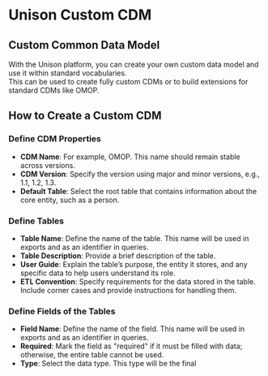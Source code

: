 # Unison Custom CDM

## Custom Common Data Model

With the Unison platform, you can create your own custom data model and use it within standard vocabularies.  
This can be used to create fully custom CDMs or to build extensions for standard CDMs like OMOP.

## How to Create a Custom CDM

### Define CDM Properties

- **CDM Name**: For example, OMOP. This name should remain stable across versions.
- **CDM Version**: Specify the version using major and minor versions, e.g., 1.1, 1.2, 1.3.
- **Default Table**: Select the root table that contains information about the core entity, such as a person.

### Define Tables

- **Table Name**: Define the name of the table. This name will be used in exports and as an identifier in queries.
- **Table Description**: Provide a brief description of the table.
- **User Guide**: Explain the table’s purpose, the entity it stores, and any specific data to help users understand its role.
- **ETL Convention**: Specify requirements for the data stored in the table. Include corner cases and provide instructions for handling them.

### Define Fields of the Tables

- **Field Name**: Define the name of the field. This name will be used in exports and as an identifier in queries.
- **Required**: Mark the field as "required" if it must be filled with data; otherwise, the entire table cannot be used.
- **Type**: Select the data type. This type will be the final
